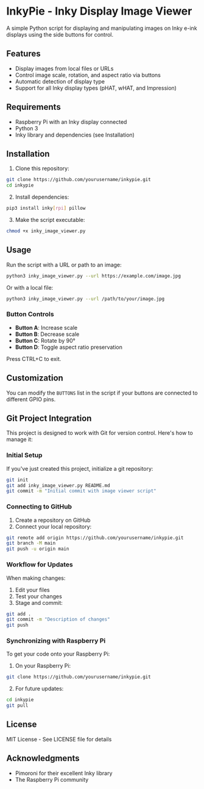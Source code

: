 # InkyPie - Inky Display Image Viewer

A simple Python script for displaying and manipulating images on Inky e-ink displays using the side buttons for control.

## Features

- Display images from local files or URLs
- Control image scale, rotation, and aspect ratio via buttons
- Automatic detection of display type
- Support for all Inky display types (pHAT, wHAT, and Impression)

## Requirements

- Raspberry Pi with an Inky display connected
- Python 3
- Inky library and dependencies (see Installation)

## Installation

1. Clone this repository:
```bash
git clone https://github.com/yourusername/inkypie.git
cd inkypie
```

2. Install dependencies:
```bash
pip3 install inky[rpi] pillow
```

3. Make the script executable:
```bash
chmod +x inky_image_viewer.py
```

## Usage

Run the script with a URL or path to an image:

```bash
python3 inky_image_viewer.py --url https://example.com/image.jpg
```

Or with a local file:

```bash
python3 inky_image_viewer.py --url /path/to/your/image.jpg
```

### Button Controls

- **Button A**: Increase scale
- **Button B**: Decrease scale  
- **Button C**: Rotate by 90°
- **Button D**: Toggle aspect ratio preservation

Press CTRL+C to exit.

## Customization

You can modify the `BUTTONS` list in the script if your buttons are connected to different GPIO pins.

## Git Project Integration

This project is designed to work with Git for version control. Here's how to manage it:

### Initial Setup

If you've just created this project, initialize a git repository:

```bash
git init
git add inky_image_viewer.py README.md
git commit -m "Initial commit with image viewer script"
```

### Connecting to GitHub

1. Create a repository on GitHub
2. Connect your local repository:

```bash
git remote add origin https://github.com/yourusername/inkypie.git
git branch -M main
git push -u origin main
```

### Workflow for Updates

When making changes:

1. Edit your files
2. Test your changes
3. Stage and commit:
```bash
git add .
git commit -m "Description of changes"
git push
```

### Synchronizing with Raspberry Pi

To get your code onto your Raspberry Pi:

1. On your Raspberry Pi:
```bash
git clone https://github.com/yourusername/inkypie.git
```

2. For future updates:
```bash
cd inkypie
git pull
```

## License

MIT License - See LICENSE file for details

## Acknowledgments

- Pimoroni for their excellent Inky library
- The Raspberry Pi community
